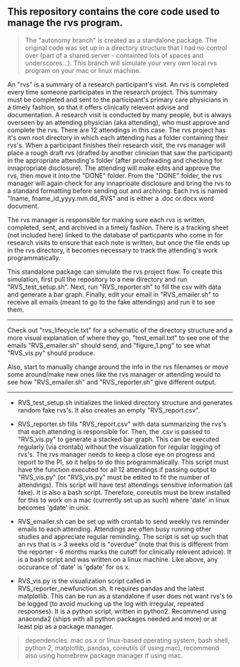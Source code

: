 ## This repository contains the core code used to manage the rvs program.

 > The "autonomy branch" is created as a standalone package.
 The original code was set up in a directory structure that I
 had no control over (part of a shared server - containted lots of spaces and underscores...). This branch will simulate your very own local rvs program on your mac or linux machine.

An "rvs" is a summary of a research participant's visit. An rvs is completed every time someone participates in the research project. This summary must be completed and sent to the participant's primary care physicians in a timely fashion, so that it offers clinically relevent advise and documentation. A research visit is conducted by many people, but is always overseen by an attending physician (aka attending), who must approve and complete the rvs. There are 12 attendings in this case. The rvs project has it's own root directory in which each attending has a folder containing their rvs's. When a participant finishes their research visit, the rvs manager will place a rough draft rvs (drafted by another clinician that saw the participant) in the appropriate attending's folder (after proofreading and checking for innapropriate disclosure). The attending will make edits and approve the rvs, then move it into the "DONE" folder. From the "DONE" folder, the rvs manager will again check for any innaprioate disclosure and bring the rvs to a standard formatting before sending out and archiving. Each rvs is named "lname, fname_id_yyyy.mm.dd_RVS" and is either a .doc or.docx word document.

The rvs manager is responsible for making sure each rvs is written, completed, sent, and archived in a timely fashion. There is a tracking sheet (not included here) linked to the database of particpants who come in for research visits to ensure that each note is written, but once the file ends up in the rvs directory, it becomes necessary to track the attending's work programmatically. 

This standalone package can simulate the rvs project flow. To create this simulation, first pull the repository to a new directory and run "RVS_test_setup.sh". Next, run "RVS_reporter.sh" to fill the csv with data and generate a bar graph. Finally, edit your email in "RVS_emailer.sh" to receive all emails (meant to go to the fake attendings) and run it to see them.

----

Check out "rvs_lifecycle.txt" for a schematic of the directory structure and a more visual explanation of where they go, "test_email.txt" to see one of the emails "RVS_emailer.sh" should send, and "figure_1.png" to see what "RVS_vis.py" should produce.

Also, start to manually change around the info in the rvs filenames or move some around/make new ones like the rvs manager or attending would to see how "RVS_emailer.sh" and "RVS_reporter.sh" give different output.

----

* RVS_test_setup.sh initializes the linked directory structure and generates random fake rvs's. It also creates an empty "RVS_report.csv".


* RVS_reporter.sh fills "RVS_report.csv" with data summarizing the rvs's that each attending is responsible for. Then, the .csv is passed to "RVS_vis.py" to generate a stacked bar graph. This can be executed regularly (via crontab) without the visualization for regular logging of rvs's. The rvs manager needs to keep a close eye on progress and report to the PI, so it helps to do this programmatically. This script must have the function executed for all 12 attendings if passing output to "RVS_vis.py" (or "RVS_vis.py" must be edited to fit the number of attendings). This script will have test attendings sensitive information (all fake). It is also a bash script. Therefore, coreutils must be brew installed for this to work on a mac (currently set up as such) where 'date' in linux becomes 'gdate' in unix.

* RVS_emailer.sh can be set up with crontab to send weekly rvs reminder emails to each attending. Attendings are often busy running other studies and appreciate regular reminding. The script is set up such that an rvs that is > 3 weeks old is "overdue" (note that this is different from the reporter - 6 months marks the cutoff for clinically relevent advice). It is a bash script and was written on a linux machine. Like above, any occurance of 'date' is 'gdate' for os x.

* RVS_vis.py is the visualization script called in RVS_reporter_newfunction.sh. It requires pandas and the latest matplotlib. This can be run as a standalone if user does not want rvs's to be logged (to avoid mucking up the log with irregular, repeated responses). It is a python script, written in python2. Recommend using anaconda2 (ships with all python packages needed and more) or at least pip as a package manager.

 > dependencies: mac os x or linux-based operating system, bash shell, python 2, matplotlib, pandas, coreutils (if using mac), recommend also using homebrew package manager if using mac.
